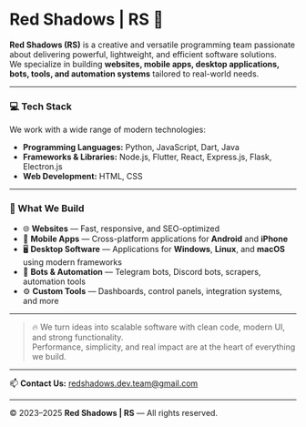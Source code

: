 # Red Shadows | RS 👾

**Red Shadows (RS)** is a creative and versatile programming team passionate about delivering powerful, lightweight, and efficient software solutions.  
We specialize in building **websites, mobile apps, desktop applications, bots, tools, and automation systems** tailored to real-world needs.

---

### 💻 Tech Stack
We work with a wide range of modern technologies:

- **Programming Languages:** Python, JavaScript, Dart, Java  
- **Frameworks & Libraries:** Node.js, Flutter, React, Express.js, Flask, Electron.js  
- **Web Development:** HTML, CSS  

---

### 🔧 What We Build

- 🌐 **Websites** — Fast, responsive, and SEO-optimized  
- 📱 **Mobile Apps** — Cross-platform applications for **Android** and **iPhone**  
- 🖥️ **Desktop Software** — Applications for **Windows**, **Linux**, and **macOS** using modern frameworks  
- 🤖 **Bots & Automation** — Telegram bots, Discord bots, scrapers, automation tools  
- ⚙️ **Custom Tools** — Dashboards, control panels, integration systems, and more

---

> 🔥 We turn ideas into scalable software with clean code, modern UI, and strong functionality.  
> Performance, simplicity, and real impact are at the heart of everything we build.

---

📫 **Contact Us:** [redshadows.dev.team@gmail.com](mailto:redshadows.dev.team@gmail.com)

---

© 2023–2025 **Red Shadows | RS** — All rights reserved.
